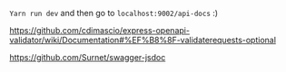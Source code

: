 `Yarn run dev`
and then go to `localhost:9002/api-docs` :)

https://github.com/cdimascio/express-openapi-validator/wiki/Documentation#%EF%B8%8F-validaterequests-optional

https://github.com/Surnet/swagger-jsdoc